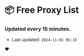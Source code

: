 # :package: Free Proxy List
### Updated every 15 minutes.

- Last updated: `2024-11-01 05:15`

:heart:
